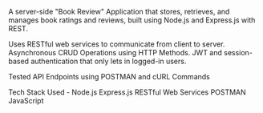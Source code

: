 A server-side "Book Review" Application that stores, retrieves, and manages book ratings and reviews, built using Node.js and Express.js with REST.

Uses RESTful web services to communicate from client to server.
Asynchronous CRUD Operations using HTTP Methods.
JWT and session-based authentication that only lets in logged-in users.

Tested API Endpoints using POSTMAN and cURL Commands

Tech Stack Used - 
Node.js
Express.js
RESTful Web Services
POSTMAN
JavaScript
